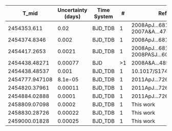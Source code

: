 |T_mid|Uncertainty (days)           |Time System|#                                            |Reference                           |
|-----|-----------------------------|-----------|---------------------------------------------|------------------------------------|
|2454353.611|0.02                         |BJD_TDB    |1                                            |2008ApJ…681..636I; 2007A&A…476L..13B|
|2454374.8346|0.002                        |BJD_TDB    |1                                            |2008ApJ...681..636I                 |
|2454417.2653|0.0021                       |BJD_TDB    |1                                            |2008ApJ…681..636I; 2008PASJ…60L...1N|
|2454438.48271|0.00077                      |BJD        |>1                                           |2008A&A...485..871G                 |
|2454438.48537|0.001                        |BJD_TDB    |1                                            |10.1017/S1743921308026823           |
|2454777.947108|8.1e-05                      |BJD_TDB    |1                                            |2011ApJ...726....3N                 |
|2454820.37961|0.00011                      |BJD_TDB    |1                                            |2011ApJ...726....3N                 |
|2454884.02888|0.0001                       |BJD_TDB    |1                                            |2011ApJ...726....3N                 |
|2458809.07098|0.0002                       |BJD_TDB    |1                                            |This work                           |
|2458830.28726|0.00022                      |BJD_TDB    |1                                            |This work                           |
|2459000.01828|0.00025                      |BJD_TDB    |1                                            |This work                           |
